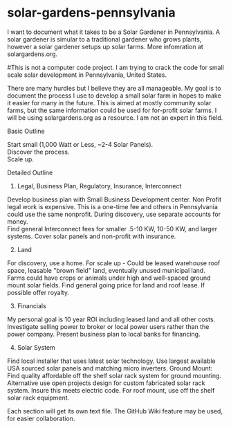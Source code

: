 solar-gardens-pennsylvania
==========================

I want to document what it takes to be a Solar Gardener in Pennsylvania.  A solar gardener is  simular to a traditional gardener who grows plants, however a solar gardener setups up solar farms.  More infomration at solargardens.org.



#This is not a computer code project.  I am trying to crack the code for small scale solar development in Pennsylvania, United States.

There are many hurdles but I believe they are all manageable.  My goal is to document the process I use to develop a small solar farm in hopes to make it easier for many in the future.  This is aimed at mostly community solar farms, but the same information could be used for for-profit solar farms.  I will be using solargardens.org as a resource.  I am not an expert in this field.


Basic Outline

Start small (1,000 Watt or Less, ~2-4 Solar Panels).  
Discover the process.  
Scale up.

Detailed Outline


1. Legal, Business Plan, Regulatory, Insurance, Interconnect

Develop business plan with Small Business Development center.
Non Profit legal work is expensive.  This is a one-time fee and others in Pennsylvania could use the same nonprofit.
During discovery, use separate accounts for money.  
Find general Interconnect fees for smaller .5-10 KW, 10-50 KW, and larger systems.
Cover solar panels and non-profit with insurance.

2. Land

For discovery, use a home.
For scale up - Could be leased warehouse roof space, leasable "brown field" land, eventually unused municipal land.  
Farms could have crops or animals under high and well-spaced ground mount solar fields.
Find general going price for land and roof lease.
If possible offer royalty.

3. Financials

My personal goal is 10 year ROI including leased land and all other costs.
Investigate selling power to broker or local power users rather than the power company.
Present business plan to local banks for financing.

4. Solar System

Find local installer that uses latest solar technology.
Use largest available USA sourced solar panels and matching micro inverters.
Ground Mount:
	Find quality affordable off the shelf solar rack system for ground mounting.  
	Alternative use open projects design for custom fabricated solar rack system.  Insure this meets electric code.
For roof mount, use off the shelf solar rack equipment.


Each section will get its own text file.  The GitHub Wiki feature may be used, for easier collaboration.

